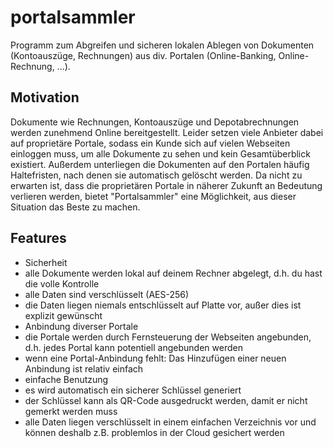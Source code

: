 portalsammler
=============

Programm zum Abgreifen und sicheren lokalen Ablegen von Dokumenten (Kontoauszüge, Rechnungen) 
aus div. Portalen (Online-Banking, Online-Rechnung, ...).


Motivation
----------

Dokumente wie Rechnungen, Kontoauszüge und Depotabrechnungen werden zunehmend Online bereitgestellt.
Leider setzen viele Anbieter dabei auf proprietäre Portale, sodass ein Kunde sich auf vielen Webseiten
einloggen muss, um alle Dokumente zu sehen und kein Gesamtüberblick existiert. Außerdem unterliegen
die Dokumenten auf den Portalen häufig Haltefristen, nach denen sie automatisch gelöscht werden. Da nicht
zu erwarten ist, dass die proprietären Portale in näherer Zukunft an Bedeutung verlieren werden, bietet
"Portalsammler" eine Möglichkeit, aus dieser Situation das Beste zu machen.

Features
--------

- Sicherheit
 - alle Dokumente werden lokal auf deinem Rechner abgelegt, d.h. du hast die volle Kontrolle
 - alle Daten sind verschlüsselt (AES-256)
 - die Daten liegen niemals entschlüsselt auf Platte vor, außer dies ist explizit gewünscht
- Anbindung diverser Portale
 - die Portale werden durch Fernsteuerung der Webseiten angebunden, d.h. jedes Portal kann potentiell angebunden werden
 - wenn eine Portal-Anbindung fehlt: Das Hinzufügen einer neuen Anbindung ist relativ einfach
- einfache Benutzung
 - es wird automatisch ein sicherer Schlüssel generiert
 - der Schlüssel kann als QR-Code ausgedruckt werden, damit er nicht gemerkt werden muss
 - alle Daten liegen verschlüsselt in einem einfachen Verzeichnis vor und können deshalb z.B. problemlos in der Cloud gesichert werden
